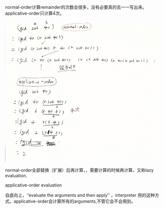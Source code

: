 

normal-order计算remainder的次数会很多，没有必要真的去一一写出来。applicative-order只计算4次。

![ex1_20](pic/ex1_20.jpg)

normal-order全部替换（扩展）后再计算，，需要计算的时候再计算，又称lazy evaluation.

applicative-order evaluation 

自底向上，‘‘evaluate the arguments and then apply’’  ，interpreter 用的这种方式。applicative-order会计算所有的arguments,不管它会不会用到。